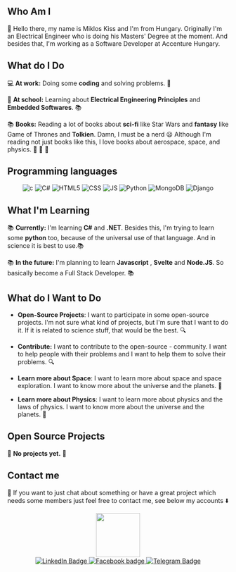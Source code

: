 ## Who Am I
 :wave: 
Hello there, my name is Miklos Kiss and I'm from Hungary. Originally I'm an Electrical Engineer who is doing his Masters' Degree at the moment. And besides that, I'm working as a Software Developer at Accenture Hungary.

## What do I Do
  :computer: **At work:** Doing some **coding** and solving problems. :wrench: 

  :school_satchel: **At school:** Learning about **Electrical Engineering Principles** and **Embedded Softwares**. :books:

  :books: **Books:** Reading a lot of books about **sci-fi** like Star Wars and **fantasy** like Game of Thrones and **Tolkien**. Damn, I must be a nerd :frowning: Although I'm reading not just books like this, I love books about aerospace, space, and physics. :rocket: :milky_way: :telescope:

## Programming languages
<div align = "center">
  <img src ="https://icongr.am/devicon/c-original.svg?size=64&color=currentColor" alt="c"/>
  <img src="https://icongr.am/devicon/csharp-original.svg?size=64&color=currentColor" alt="C#"/>
  <img src="https://icongr.am/devicon/html5-original.svg?size=64&color=currentColor" alt="HTML5">
  <img src="https://icongr.am/devicon/css3-original.svg?size=64&color=currentColor" alt="CSS">
  <img src="https://icongr.am/devicon/javascript-original.svg?size=64&color=currentColor" alt="JS">
  <img src="https://icongr.am/devicon/python-original.svg?size=64&color=currentColor" alt="Python">
    <img src="https://icongr.am/devicon/mongodb-original.svg?size=64&color=currentColor" alt="MongoDB">
    <img src="https://icongr.am/devicon/django-original.svg?size=64&color=currentColor" alt="Django">
</div>

## What I'm Learning

:books: **Currently:** I'm learning **C#** and **.NET**. Besides this, I'm trying to learn some **python** too, because of the universal use of that language. And in science it is best to use.:books:

:books: **In the future:** I'm planning to learn **Javascript** , **Svelte** and **Node.JS**. So basically become a Full Stack Developer. :books:

## What do I Want to Do

- **Open-Source Projects**: I want to participate in some open-source projects. I'm not sure what kind of projects, but I'm sure that I want to do it. If it is related to science stuff, that would be the best. :mag:

- **Contribute:** I want to contribute to the open-source - community. I want to help people with their problems and I want to help them to solve their problems. :mag:

- **Learn more about Space**: I want to learn more about space and space exploration. I want to know more about the universe and the planets. :milky_way:

- **Learn more about Physics**: I want to learn more about physics and the laws of physics. I want to know more about the universe and the planets. :milky_way:

## Open Source Projects

:red_circle: **No projects yet.** :red_circle:
## Contact me
:email: If you want to just chat about something or have a great project which needs some members just feel free to contact me, see below my accounts :arrow_down:
<div id="gif" align="center">
  <img src="https://media.giphy.com/media/M9gbBd9nbDrOTu1Mqx/giphy.gif" width="100"/>
</div>
<div id="badges" align="center">
  <a href="https://www.linkedin.com/in/miklos-kiss/">
    <img src="https://img.shields.io/badge/LinkedIn-blue?style=for-the-badge&logo=appveyor&logo=linkedin&logoColor=white" alt="LinkedIn Badge"/>
  </a>
  <a href="https://www.facebook.com/mijki">
    <img src="https://img.shields.io/badge/Facebook-blue?style=for-the-badge&logo=facebook&logoColor=white" alt="Facebook badge"/>
  </a>
  <a href="your-twitter-URL">
    <img src="https://img.shields.io/badge/Telegram-blue?style=for-the-badge&logo=telegram&logoColor=white" alt="Telegram Badge"/>
  </a>
</div>
<img src="https://komarev.com/ghpvc/?mijki&style=flat-square&color=blue" alt=""/>

<!--
**mijki/mijki** is a ✨ _special_ ✨ repository because its `README.md` (this file) appears on your GitHub profile.

Here are some ideas to get you started:

- 🔭 I’m currently working on ...
- 🌱 I’m currently learning ...
- 👯 I’m looking to collaborate on ...
- 🤔 I’m looking for help with ...
- 💬 Ask me about ...
- 📫 How to reach me: ...
- 😄 Pronouns: ...
- ⚡ Fun fact: ...
-->
